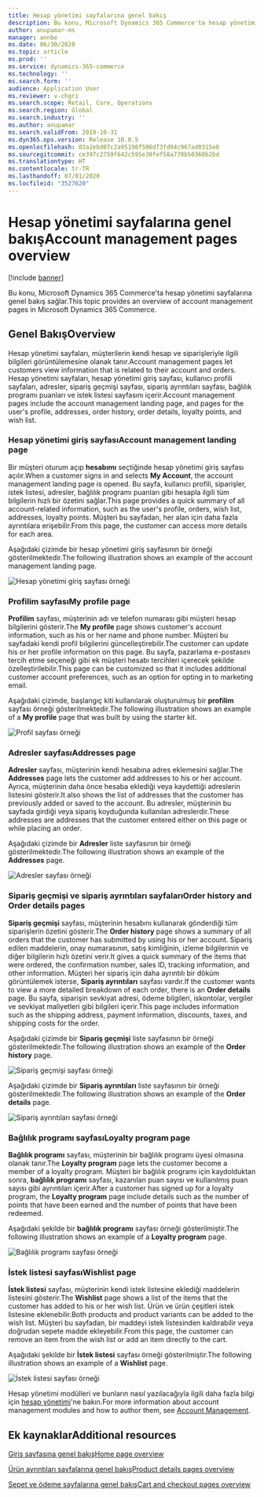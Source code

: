 ```yaml
---
title: Hesap yönetimi sayfalarına genel bakış
description: Bu konu, Microsoft Dynamics 365 Commerce'ta hesap yönetimi sayfalarına genel bakış sağlar.
author: anupamar-ms
manager: annbe
ms.date: 06/30/2020
ms.topic: article
ms.prod: ''
ms.service: dynamics-365-commerce
ms.technology: ''
ms.search.form: ''
audience: Application User
ms.reviewer: v-chgri
ms.search.scope: Retail, Core, Operations
ms.search.region: Global
ms.search.industry: ''
ms.author: anupamar
ms.search.validFrom: 2019-10-31
ms.dyn365.ops.version: Release 10.0.5
ms.openlocfilehash: 03a2ebd07c2a95198f506df3fd94c967ad0315e8
ms.sourcegitcommit: ce397c2759f642c595e30fef58a770b50360b2bd
ms.translationtype: HT
ms.contentlocale: tr-TR
ms.lasthandoff: 07/01/2020
ms.locfileid: "3527620"
---
```

# <a name="account-management-pages-overview"></a><span data-ttu-id="b6d95-103">Hesap yönetimi sayfalarına genel bakış</span><span class="sxs-lookup"><span data-stu-id="b6d95-103">Account management pages overview</span></span>

[!include [banner](includes/banner.md)]

<span data-ttu-id="b6d95-104">Bu konu, Microsoft Dynamics 365 Commerce'ta hesap yönetimi sayfalarına genel bakış sağlar.</span><span class="sxs-lookup"><span data-stu-id="b6d95-104">This topic provides an overview of account management pages in Microsoft Dynamics 365 Commerce.</span></span>

## <a name="overview"></a><span data-ttu-id="b6d95-105">Genel Bakış</span><span class="sxs-lookup"><span data-stu-id="b6d95-105">Overview</span></span>

<span data-ttu-id="b6d95-106">Hesap yönetimi sayfaları, müşterilerin kendi hesap ve siparişleriyle ilgili bilgileri görüntülemesine olanak tanır.</span><span class="sxs-lookup"><span data-stu-id="b6d95-106">Account management pages let customers view information that is related to their account and orders.</span></span> <span data-ttu-id="b6d95-107">Hesap yönetimi sayfaları, hesap yönetimi giriş sayfası, kullanıcı profili sayfaları, adresler, sipariş geçmişi sayfası, sipariş ayrıntıları sayfası, bağlılık programı puanları ve istek listesi sayfasını içerir.</span><span class="sxs-lookup"><span data-stu-id="b6d95-107">Account management pages include the account management landing page, and pages for the user's profile, addresses, order history, order details, loyalty points, and wish list.</span></span>

### <a name="account-management-landing-page"></a><span data-ttu-id="b6d95-108">Hesap yönetimi giriş sayfası</span><span class="sxs-lookup"><span data-stu-id="b6d95-108">Account management landing page</span></span>

<span data-ttu-id="b6d95-109">Bir müşteri oturum açıp **hesabımı** seçtiğinde hesap yönetimi giriş sayfası açılır.</span><span class="sxs-lookup"><span data-stu-id="b6d95-109">When a customer signs in and selects **My Account**, the account management landing page is opened.</span></span> <span data-ttu-id="b6d95-110">Bu sayfa, kullanıcı profili, siparişler, istek listesi, adresler, bağlılık programı puanları gibi hesapla ilgili tüm bilgilerin hızlı bir özetini sağlar.</span><span class="sxs-lookup"><span data-stu-id="b6d95-110">This page provides a quick summary of all account-related information, such as the user's profile, orders, wish list, addresses, loyalty points.</span></span> <span data-ttu-id="b6d95-111">Müşteri bu sayfadan, her alan için daha fazla ayrıntılara erişebilir.</span><span class="sxs-lookup"><span data-stu-id="b6d95-111">From this page, the customer can access more details for each area.</span></span>

<span data-ttu-id="b6d95-112">Aşağıdaki çizimde bir hesap yönetimi giriş sayfasının bir örneği gösterilmektedir.</span><span class="sxs-lookup"><span data-stu-id="b6d95-112">The following illustration shows an example of the account management landing page.</span></span>

![Hesap yönetimi giriş sayfası örneği](./media/Account-Management.PNG)

### <a name="my-profile-page"></a><span data-ttu-id="b6d95-114">Profilim sayfası</span><span class="sxs-lookup"><span data-stu-id="b6d95-114">My profile page</span></span>

<span data-ttu-id="b6d95-115">**Profilim** sayfası, müşterinin adı ve telefon numarası gibi müşteri hesap bilgilerini gösterir.</span><span class="sxs-lookup"><span data-stu-id="b6d95-115">The **My profile** page shows customer's account information, such as his or her name and phone number.</span></span> <span data-ttu-id="b6d95-116">Müşteri bu sayfadaki kendi profil bilgilerini güncelleştirebilir.</span><span class="sxs-lookup"><span data-stu-id="b6d95-116">The customer can update his or her profile information on this page.</span></span> <span data-ttu-id="b6d95-117">Bu sayfa, pazarlama e-postasını tercih etme seçeneği gibi ek müşteri hesabı tercihleri içerecek şekilde özelleştirilebilir.</span><span class="sxs-lookup"><span data-stu-id="b6d95-117">This page can be customized so that it includes additional customer account preferences, such as an option for opting in to marketing email.</span></span>

<span data-ttu-id="b6d95-118">Aşağıdaki çizimde, başlangıç kiti kullanılarak oluşturulmuş bir **profilim** sayfası örneği gösterilmektedir.</span><span class="sxs-lookup"><span data-stu-id="b6d95-118">The following illustration shows an example of a **My profile** page that was built by using the starter kit.</span></span>

![Profil sayfası örneği](./media/Account-Management-MyProfile.PNG)

### <a name="addresses-page"></a><span data-ttu-id="b6d95-120">Adresler sayfası</span><span class="sxs-lookup"><span data-stu-id="b6d95-120">Addresses page</span></span>

<span data-ttu-id="b6d95-121">**Adresler** sayfası, müşterinin kendi hesabına adres eklemesini sağlar.</span><span class="sxs-lookup"><span data-stu-id="b6d95-121">The **Addresses** page lets the customer add addresses to his or her account.</span></span> <span data-ttu-id="b6d95-122">Ayrıca, müşterinin daha önce hesaba eklediği veya kaydettiği adreslerin listesini gösterir.</span><span class="sxs-lookup"><span data-stu-id="b6d95-122">It also shows the list of addresses that the customer has previously added or saved to the account.</span></span> <span data-ttu-id="b6d95-123">Bu adresler, müşterinin bu sayfada girdiği veya sipariş koyduğunda kullanılan adreslerdir.</span><span class="sxs-lookup"><span data-stu-id="b6d95-123">These addresses are addresses that the customer entered either on this page or while placing an order.</span></span>

<span data-ttu-id="b6d95-124">Aşağıdaki çizimde bir **Adresler** liste sayfasının bir örneği gösterilmektedir.</span><span class="sxs-lookup"><span data-stu-id="b6d95-124">The following illustration shows an example of the **Addresses** page.</span></span>

![Adresler sayfası örneği](./media/Account-Management-Address.png)

### <a name="order-history-and-order-details-pages"></a><span data-ttu-id="b6d95-126">Sipariş geçmişi ve sipariş ayrıntıları sayfaları</span><span class="sxs-lookup"><span data-stu-id="b6d95-126">Order history and Order details pages</span></span>

<span data-ttu-id="b6d95-127">**Sipariş geçmişi** sayfası, müşterinin hesabını kullanarak gönderdiği tüm siparişlerin özetini gösterir.</span><span class="sxs-lookup"><span data-stu-id="b6d95-127">The **Order history** page shows a summary of all orders that the customer has submitted by using his or her account.</span></span> <span data-ttu-id="b6d95-128">Sipariş edilen maddelerin, onay numarasının, satış kimliğinin, izleme bilgilerinin ve diğer bilgilerin hızlı özetini verir.</span><span class="sxs-lookup"><span data-stu-id="b6d95-128">It gives a quick summary of the items that were ordered, the confirmation number, sales ID, tracking information, and other information.</span></span> <span data-ttu-id="b6d95-129">Müşteri her sipariş için daha ayrıntılı bir döküm görüntülemek isterse, **Sipariş ayrıntıları** sayfası vardır.</span><span class="sxs-lookup"><span data-stu-id="b6d95-129">If the customer wants to view a more detailed breakdown of each order, there is an **Order details** page.</span></span> <span data-ttu-id="b6d95-130">Bu sayfa, siparişin sevkiyat adresi, ödeme bilgileri, iskontolar, vergiler ve sevkiyat maliyetleri gibi bilgileri içerir.</span><span class="sxs-lookup"><span data-stu-id="b6d95-130">This page includes information such as the shipping address, payment information, discounts, taxes, and shipping costs for the order.</span></span>

<span data-ttu-id="b6d95-131">Aşağıdaki çizimde bir **Sipariş geçmişi** liste sayfasının bir örneği gösterilmektedir.</span><span class="sxs-lookup"><span data-stu-id="b6d95-131">The following illustration shows an example of the **Order history** page.</span></span>

![Sipariş geçmişi sayfası örneği](./media/Account-Management-OrderHistory.PNG)

<span data-ttu-id="b6d95-133">Aşağıdaki çizimde bir **Sipariş ayrıntıları** liste sayfasının bir örneği gösterilmektedir.</span><span class="sxs-lookup"><span data-stu-id="b6d95-133">The following illustration shows an example of the **Order details** page.</span></span>

![Sipariş ayrıntıları sayfası örneği](./media/Account-Management-OrderDetails.PNG)

### <a name="loyalty-program-page"></a><span data-ttu-id="b6d95-135">Bağlılık programı sayfası</span><span class="sxs-lookup"><span data-stu-id="b6d95-135">Loyalty program page</span></span>

<span data-ttu-id="b6d95-136">**Bağlılık programı** sayfası, müşterinin bir bağlılık programı üyesi olmasına olanak tanır.</span><span class="sxs-lookup"><span data-stu-id="b6d95-136">The **Loyalty program** page lets the customer become a member of a loyalty program.</span></span> <span data-ttu-id="b6d95-137">Müşteri bir bağlılık programı için kaydolduktan sonra, **bağlılık programı** sayfası, kazanılan puan sayısı ve kullanılmış puan sayısı gibi ayrıntıları içerir.</span><span class="sxs-lookup"><span data-stu-id="b6d95-137">After a customer has signed up for a loyalty program, the **Loyalty program** page include details such as the number of points that have been earned and the number of points that have been redeemed.</span></span>

<span data-ttu-id="b6d95-138">Aşağıdaki şekilde bir **bağlılık programı** sayfası örneği gösterilmiştir.</span><span class="sxs-lookup"><span data-stu-id="b6d95-138">The following illustration shows an example of a **Loyalty program** page.</span></span>

![Bağlılık programı sayfası örneği](./media/Account-Management-Loyalty.PNG)

### <a name="wishlist-page"></a><span data-ttu-id="b6d95-140">İstek listesi sayfası</span><span class="sxs-lookup"><span data-stu-id="b6d95-140">Wishlist page</span></span>

<span data-ttu-id="b6d95-141">**İstek listesi** sayfası, müşterinin kendi istek listesine eklediği maddelerin listesini gösterir.</span><span class="sxs-lookup"><span data-stu-id="b6d95-141">The **Wishlist** page shows a list of the items that the customer has added to his or her wish list.</span></span> <span data-ttu-id="b6d95-142">Ürün ve ürün çeşitleri istek listesine eklenebilir.</span><span class="sxs-lookup"><span data-stu-id="b6d95-142">Both products and product variants can be added to the wish list.</span></span> <span data-ttu-id="b6d95-143">Müşteri bu sayfadan, bir maddeyi istek listesinden kaldırabilir veya doğrudan sepete madde ekleyebilir.</span><span class="sxs-lookup"><span data-stu-id="b6d95-143">From this page, the customer can remove an item from the wish list or add an item directly to the cart.</span></span>

<span data-ttu-id="b6d95-144">Aşağıdaki şekilde bir **İstek listesi** sayfası örneği gösterilmiştir.</span><span class="sxs-lookup"><span data-stu-id="b6d95-144">The following illustration shows an example of a **Wishlist** page.</span></span>

![İstek listesi sayfası örneği](./media/Account-Management-Wishlist.PNG)

<span data-ttu-id="b6d95-146">Hesap yönetimi modülleri ve bunların nasıl yazılacağıyla ilgili daha fazla bilgi için [hesap yönetimi](account-management.md)'ne bakın.</span><span class="sxs-lookup"><span data-stu-id="b6d95-146">For more information about account management modules and how to author them, see [Account Management](account-management.md).</span></span>

## <a name="additional-resources"></a><span data-ttu-id="b6d95-147">Ek kaynaklar</span><span class="sxs-lookup"><span data-stu-id="b6d95-147">Additional resources</span></span>

[<span data-ttu-id="b6d95-148">Giriş sayfasına genel bakış</span><span class="sxs-lookup"><span data-stu-id="b6d95-148">Home page overview</span></span>](quick-tour-home-page.md)

[<span data-ttu-id="b6d95-149">Ürün ayrıntıları sayfalarına genel bakış</span><span class="sxs-lookup"><span data-stu-id="b6d95-149">Product details pages overview</span></span>](quick-tour-pdp.md)

[<span data-ttu-id="b6d95-150">Sepet ve ödeme sayfalarına genel bakış</span><span class="sxs-lookup"><span data-stu-id="b6d95-150">Cart and checkout pages overview</span></span>](quick-tour-cart-checkout.md)

